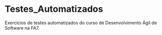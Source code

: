Testes_Automatizados
====================

Exercícios de testes automatizados do curso de Desenvolvimento Ágil de Software na FA7.
